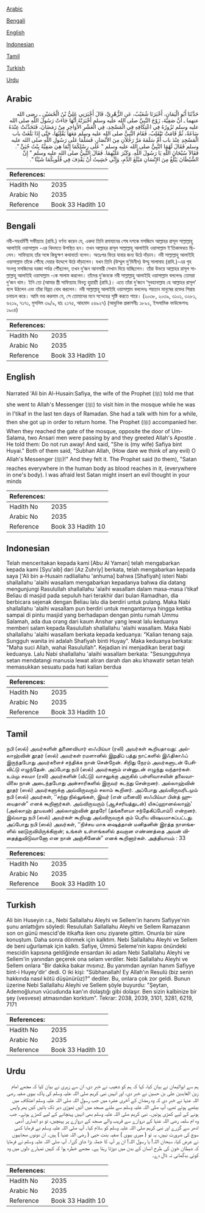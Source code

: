 [Arabic](#arabic)

[Bengali](#bengali)

[English](#english)

[Indonesian](#indonesian)

[Tamil](#tamil)

[Turkish](#turkish)

[Urdu](#urdu)

## Arabic


<div dir="rtl" lang="ar" style={{fontSize:'larger',backgroundColor:'#f8f9fa',padding:20}}>
حَدَّثَنَا أَبُو الْيَمَانِ، أَخْبَرَنَا شُعَيْبٌ، عَنِ الزُّهْرِيِّ، قَالَ أَخْبَرَنِي عَلِيُّ بْنُ الْحُسَيْنِ ـ رضى الله عنهما ـ أَنَّ صَفِيَّةَ، زَوْجَ النَّبِيِّ صلى الله عليه وسلم أَخْبَرَتْهُ أَنَّهَا جَاءَتْ رَسُولَ اللَّهِ صلى الله عليه وسلم تَزُورُهُ فِي اعْتِكَافِهِ فِي الْمَسْجِدِ، فِي الْعَشْرِ الأَوَاخِرِ مِنْ رَمَضَانَ، فَتَحَدَّثَتْ عِنْدَهُ سَاعَةً، ثُمَّ قَامَتْ تَنْقَلِبُ، فَقَامَ النَّبِيُّ صلى الله عليه وسلم مَعَهَا يَقْلِبُهَا، حَتَّى إِذَا بَلَغَتْ باب الْمَسْجِدِ عِنْدَ باب أُمِّ سَلَمَةَ مَرَّ رَجُلاَنِ مِنَ الأَنْصَارِ، فَسَلَّمَا عَلَى رَسُولِ اللَّهِ صلى الله عليه وسلم فَقَالَ لَهُمَا النَّبِيُّ صلى الله عليه وسلم ‏"‏ عَلَى رِسْلِكُمَا إِنَّمَا هِيَ صَفِيَّةُ بِنْتُ حُيَىٍّ ‏"‏‏.‏ فَقَالاَ سُبْحَانَ اللَّهِ يَا رَسُولَ اللَّهِ‏.‏ وَكَبُرَ عَلَيْهِمَا‏.‏ فَقَالَ النَّبِيُّ صلى الله عليه وسلم ‏"‏ إِنَّ الشَّيْطَانَ يَبْلُغُ مِنَ الإِنْسَانِ مَبْلَغَ الدَّمِ، وَإِنِّي خَشِيتُ أَنْ يَقْذِفَ فِي قُلُوبِكُمَا شَيْئًا ‏"‏‏.‏
</div>
<div style={{backgroundColor:'#f8f9fa',padding:20, marginBottom: 10}}><table> <thead> <tr> <th>References:</th> <th></th> </tr> </thead> <tbody><tr><td>Hadith No</td><td>2035</td></tr><tr><td>Arabic No</td><td>2035</td></tr><tr><td>Reference</td><td>Book 33 Hadith 10</td></tr></tbody></table></div>

## Bengali


<div dir="ltr" lang="bn" style={{fontSize:'larger',backgroundColor:'#f8f9fa',padding:20}}>
নবী-সহধর্মিণী সফীয়্যাহ (রাযি.) বর্ণনা করেন যে, একদা তিনি রমাযানের শেষ দশকে মসজিদে আল্লাহর রাসূল সাল্লাল্লাহু আলাইহি ওয়াসাল্লাম -এর খিদমতে উপস্থিত হন। তখন আল্লাহর রাসূল সাল্লাল্লাহু আলাইহি ওয়াসাল্লাম ই‘তিকাফরত ছিলেন। সাফিয়্যাহ তাঁর সঙ্গে কিছুক্ষণ কথাবার্তা বলেন। অতঃপর ফিরে যাবার জন্য উঠে দাঁড়ান। নবী সাল্লাল্লাহু আলাইহি ওয়াসাল্লাম তাঁকে পৌঁছে দেয়ার উদ্দেশে উঠে দাঁড়ালেন। যখন তিনি (উম্মুল মু’মিনীন) উম্মু সালামাহ (রাযি.)-এর গৃহ সংলগ্ন মসজিদের দরজা পর্যন্ত পৌঁছলেন, তখন দু’জন আনসারী সেখান দিয়ে যাচ্ছিলেন। তাঁরা উভয়ে আল্লাহর রাসূল সাল্লাল্লাহু আলাইহি ওয়াসাল্লাম -কে সালাম করলেন। তাঁদের দু’জনকে নবী সাল্লাল্লাহু আলাইহি ওয়াসাল্লাম বললেনঃ তোমরা দু’জন থাম। ইনি তো (আমার স্ত্রী সাফিয়্যাহ বিনতু হুয়ায়্যী (রাযি.)। এতে তাঁরা দু’জনে ‘সুবহানাল্লাহ হে আল্লাহর রাসূল’ বলে উঠলেন এবং তাঁরা বিব্রত বোধ করলেন। নবী সাল্লাল্লাহু আলাইহি ওয়াসাল্লাম বললেনঃ শয়তান মানুষের রক্তের শিরায় চলাচল করে। আমি ভয় করলাম যে, সে তোমাদের মনে সন্দেহের সৃষ্টি করতে পারে। (২০৩৮, ২০৩৯, ৩১০১, ৩২৮১, ৬২১৯, ৭১৭১, মুসলিম ৩৯/৯, হাঃ ২১৭৫, আহমাদ ২৬৯২৭) (আধুনিক প্রকাশনীঃ ১৮৯২, ইসলামিক ফাউন্ডেশনঃ ১৯০৪)
</div>
<div style={{backgroundColor:'#f8f9fa',padding:20, marginBottom: 10}}><table> <thead> <tr> <th>References:</th> <th></th> </tr> </thead> <tbody><tr><td>Hadith No</td><td>2035</td></tr><tr><td>Arabic No</td><td>2035</td></tr><tr><td>Reference</td><td>Book 33 Hadith 10</td></tr></tbody></table></div>

## English


<div dir="ltr" lang="en" style={{fontSize:'larger',backgroundColor:'#f8f9fa',padding:20}}>
Narrated 'Ali bin Al-Husain:Safiya, the wife of the Prophet (ﷺ) told me that she went to Allah's Messenger (ﷺ) to visit him in the mosque while he was in I'tikaf in the last ten days of Ramadan. She had a talk with him for a while, then she got up in order to return home. The Prophet (ﷺ) accompanied her. When they reached the gate of the mosque, opposite the door of Um-Salama, two Ansari men were passing by and they greeted Allah's Apostle . He told them: Do not run away! And said, "She is (my wife) Safiya bint Huyai." Both of them said, "Subhan Allah, (How dare we think of any evil) O Allah's Messenger (ﷺ)!" And they felt it. The Prophet said (to them), "Satan reaches everywhere in the human body as blood reaches in it, (everywhere in one's body). I was afraid lest Satan might insert an evil thought in your minds
</div>
<div style={{backgroundColor:'#f8f9fa',padding:20, marginBottom: 10}}><table> <thead> <tr> <th>References:</th> <th></th> </tr> </thead> <tbody><tr><td>Hadith No</td><td>2035</td></tr><tr><td>Arabic No</td><td>2035</td></tr><tr><td>Reference</td><td>Book 33 Hadith 10</td></tr></tbody></table></div>

## Indonesian


<div dir="ltr" lang="id" style={{fontSize:'larger',backgroundColor:'#f8f9fa',padding:20}}>
Telah menceritakan kepada kami [Abu Al Yaman] telah mengabarkan kepada kami [Syu'aib] dari [Az Zuhriy] berkata, telah mengabarkan kepada saya ['Ali bin a-Husain radliallahu 'anhuma] bahwa [Shafiyah] isteri Nabi shallallahu 'alaihi wasallam mengabarkan kepadanya bahwa dia datang mengunjungi Rasulullah shallallahu 'alaihi wasallam dalam masa-masa i'tikaf Beliau di masjid pada sepuluh hari terakhir dari bulan Ramadhan, dia berbicara sejenak dengan Beliau lalu dia berdiri untuk pulang. Maka Nabi shallallahu 'alaihi wasallam pun berdiri untuk mengantarnya hingga ketika sampai di pintu masjid yang berhadapan dengan pintu rumah Ummu Salamah, ada dua orang dari kaum Anshar yang lewat lalu keduanya memberi salam kepada Rasulullah shallallahu 'alaihi wasallam. Maka Nabi shallallahu 'alaihi wasallam berkata kepada keduanya: "Kalian tenang saja. Sungguh wanita ini adalah Shafiyah binti Huyay". Maka keduanya berkata: "Maha suci Allah, wahai Rasulullah". Kejadian ini menjadikan berat bagi keduanya. Lalu Nabi shallallahu 'alaihi wasallam berkata: "Sesungguhnya setan mendatangi manusia lewat aliran darah dan aku khawatir setan telah memasukkan sesuatu pada hati kalian berdua
</div>
<div style={{backgroundColor:'#f8f9fa',padding:20, marginBottom: 10}}><table> <thead> <tr> <th>References:</th> <th></th> </tr> </thead> <tbody><tr><td>Hadith No</td><td>2035</td></tr><tr><td>Arabic No</td><td>2035</td></tr><tr><td>Reference</td><td>Book 33 Hadith 10</td></tr></tbody></table></div>

## Tamil


<div dir="ltr" lang="ta" style={{fontSize:'larger',backgroundColor:'#f8f9fa',padding:20}}>
நபி (ஸல்) அவர்களின் துணைவியார் ஸஃபிய்யா (ரலி) அவர்கள் கூறியதாவது: அல்லாஹ்வின் தூதர் (ஸல்) அவர்கள் ரமளானில் இறுதிப் பத்து நாட்களில் இஃதிகாஃப் இருந்தபோது அவர்களைச் சந்திக்க நான் சென்றேன். சிறிது நேரம் அவர்களுடன் பேசிவிட்டு எழுந்தேன். அப்போது நபி (ஸல்) அவர்களும் என்னுடன் எழுந்து வந்தார்கள். உம்மு சலமா (ரலி) அவர்களின் (வீட்டு) வாசலுக்கு அருகில் பள்ளிவாசலின் தலைவாயிலை நான் அடைந்தபோது அன்சாரிகளில் இருவர் கடந்து சென்றனர். அல்லாஹ்வின் தூதர் (ஸல்) அவர்களுக்கு அவ்விருவரும் சலாம் கூறினர். அப்போது அவ்விருவரிடமும் நபி (ஸல்) அவர்கள், ‘‘சற்று நில்லுங்கள், இவர் (என் மனைவி) ஸஃபிய்யா பின்த் ஹுயைதான்” எனக் கூறினார்கள். அவ்விருவரும் (ஆச்சரியத்துடன்) யிசுப்ஹானல்லாஹ்’ (அல்லாஹ் தூயவன்) அல்லாஹ்வின் தூதரே! (தங்களையா சந்தேகிப்போம்!) என்றனர். இவ்வாறு நபி (ஸல்) அவர்கள் கூறியது அவ்விருவருக் கும் பெரிய விஷயமாகப்பட்டது. அப்போது நபி (ஸல்) அவர்கள், ‘‘நிச்சய மாக ஷைத்தான் மனிதனின் இரத்த நாளங்களில் ஊடுருவியிருக்கிறான்; உங்கள் உள்ளங்களில் தவறான எண்ணத்தை அவன் விதைத்துவிடுவானோ என நான் அஞ்சினேன்” எனக் கூறினார்கள். அத்தியாயம் : 33
</div>
<div style={{backgroundColor:'#f8f9fa',padding:20, marginBottom: 10}}><table> <thead> <tr> <th>References:</th> <th></th> </tr> </thead> <tbody><tr><td>Hadith No</td><td>2035</td></tr><tr><td>Arabic No</td><td>2035</td></tr><tr><td>Reference</td><td>Book 33 Hadith 10</td></tr></tbody></table></div>

## Turkish


<div dir="ltr" lang="tr" style={{fontSize:'larger',backgroundColor:'#f8f9fa',padding:20}}>
Ali bin Huseyin r.a., Nebi Sallallahu Aleyhi ve Sellem'in hanımı Safiyye'nin şunu anlattığını söyledi: Resulullah Sallallahu Aleyhi ve Sellem Ramazanın son on günü mescid'de itikafta iken onu ziyarete gittim. Onunla bir süre konuştum. Daha sonra dönmek için kalktım. Nebi Sallallahu Aleyhi ve Sellem de beni uğurlamak için kalktı. Safiye, Ümmü Seleme'nin kapısı önündeki mescidin kapısına geldiğinde ensardan iki adam Nebi Sallallahu Aleyhi ve Sellem'in yanından geçerek ona selam verdiler. Nebi Sallallahu Aleyhi ve Sellem onlara "Bir dakika bakar mısınız. Bu yanımdan ayrılan hanım Safiyye bint-i Huyey'dir' dedi. O iki kişi: "Sübhanallah! Ey Allah'ın Resulü (biz senin hakkında nasıl kötü düşünürüz)?" dediler. Bu, onlara çok zor geldi. Bunun üzerine Nebi Sallallahu Aleyhi ve Sellem şöyle buyurdu: "Şeytan, Ademoğlunun vücudunda kan'ın dolaştığı gibi dolaşır. Ben sizin kalbinize bir şey (vesvese) atmasından korktum". Tekrar: 2038, 2039, 3101, 3281, 6219, 7171
</div>
<div style={{backgroundColor:'#f8f9fa',padding:20, marginBottom: 10}}><table> <thead> <tr> <th>References:</th> <th></th> </tr> </thead> <tbody><tr><td>Hadith No</td><td>2035</td></tr><tr><td>Arabic No</td><td>2035</td></tr><tr><td>Reference</td><td>Book 33 Hadith 10</td></tr></tbody></table></div>

## Urdu


<div dir="rtl" lang="ur" style={{fontSize:'larger',backgroundColor:'#f8f9fa',padding:20}}>
ہم سے ابوالیمان نے بیان کیا، کہا کہ ہم کو شعیب نے خبر دی، ان سے زہری نے بیان کیا کہ مجھے امام زین العابدین علی بن حسین نے خبر دی، اور انہیں نبی کریم صلی اللہ علیہ وسلم کی پاک بیوی صفیہ رضی اللہ عنہا نے خبر دی کہ وہ رمضان کے آخری عشرہ میں جب رسول اللہ صلی اللہ علیہ وسلم اعتکاف میں بیٹھے ہوئے تھے، آپ صلی اللہ علیہ وسلم سے ملنے مسجد میں آئیں تھوڑی دیر تک باتیں کیں پھر واپس ہونے کے لیے کھڑی ہوئیں۔ نبی کریم صلی اللہ علیہ وسلم بھی انہیں پہنچانے کے لیے کھڑے ہوئے۔ جب وہ ام سلمہ رضی اللہ عنہا کے دروازے سے قریب والے مسجد کے دروازے پر پہنچیں، تو دو انصاری آدمی ادھر سے گزرے اور نبی کریم صلی اللہ علیہ وسلم کو سلام کیا۔ آپ صلی اللہ علیہ وسلم نے فرمایا کسی سوچ کی ضرورت نہیں، یہ تو ( میری بیوی ) صفیہ بنت حیی ( رضی اللہ عنہا ) ہیں۔ ان دونوں صحابیوں نے عرض کیا، سبحان اللہ! یا رسول اللہ! ان پر آپ کا جملہ بڑا شاق گزرا۔ آپ صلی اللہ علیہ وسلم نے فرمایا کہ شیطان خون کی طرح انسان کے بدن میں دوڑتا رہتا ہے۔ مجھے خطرہ ہوا کہ کہیں تمہارے دلوں میں وہ کوئی بدگمانی نہ ڈال دے۔
</div>
<div style={{backgroundColor:'#f8f9fa',padding:20, marginBottom: 10}}><table> <thead> <tr> <th>References:</th> <th></th> </tr> </thead> <tbody><tr><td>Hadith No</td><td>2035</td></tr><tr><td>Arabic No</td><td>2035</td></tr><tr><td>Reference</td><td>Book 33 Hadith 10</td></tr></tbody></table></div>